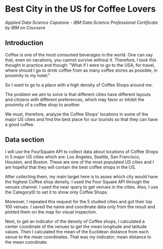 # Best City in the US for Coffee Lovers

*Applied Data Science Capstone - IBM Data Science Professional Certificate by IBM on Coursera*



## Introduction 

Coffee is one of the most consumed beverages in the world. One can say that, even on vacations, you cannot survive without it. Therefore, I took this thought in practice and though:
"What if I were to go to the USA, for travel, where should I go to drink coffee from as many coffee stores as possible, in proximity to my hotel."

So I want to go to a place with a high density of Coffee Shops around me.

The problem we aim to solve is that different cities have different layouts and citizens with different preferences, which may favor or inhibit the proximity of a coffee shop to another.

We must, therefore, analyze the Coffee Shops' locations in some of the major US cities and find the best place for our tourists so that they can have a good coffee.



## Data section 

I will use the FourSquare API to collect data about locations of Coffee Shops in 5 major US cities which are: Los Angeles, Seattle, San Francisco, Houston, and Boston. These are one of the most populated US cities and I am hopeful that they will contain the best coffee shops in the US.

After collecting them, my main target here is to asses which city would have the highest Coffee shop density. I used the Four Square API through the venues channel. I used the near query to get venues in the cities. Also, I use the CategoryID to set it to show only Coffee Shops.

Moreover, I repeated this request for the 5 studied cities and got their top 100 venues. I saved the name and coordinate data only from the result and plotted them on the map for visual inspection.

Next, to get an indicator of the density of Coffee shops, I calculated a center coordinate of the venues to get the mean longitude and latitude values. Then I calculated the mean of the Euclidean distance from each venue to the mean coordinates. That was my indicator; mean distance to the mean coordinate.
